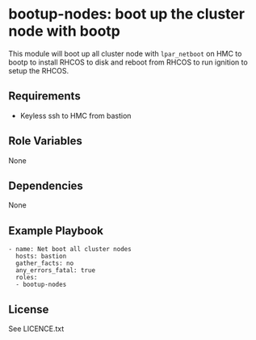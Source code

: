 bootup-nodes: boot up the cluster node with bootp
=========

This module will boot up all cluster node with `lpar_netboot` on HMC to bootp to install RHCOS to disk and reboot from RHCOS to run ignition to setup the RHCOS.

Requirements
------------

 - Keyless ssh to HMC from bastion


Role Variables
--------------

None

Dependencies
------------

None

Example Playbook
----------------

    - name: Net boot all cluster nodes
      hosts: bastion
      gather_facts: no
      any_errors_fatal: true
      roles:
      - bootup-nodes

License
-------

See LICENCE.txt

